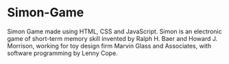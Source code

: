 # Simon-Game
Simon Game made using HTML, CSS and JavaScript.                                                                                                  Simon is an electronic game of short-term memory skill invented by Ralph H. Baer and Howard J. Morrison, working for toy design firm Marvin Glass and Associates, with software programming by Lenny Cope.

